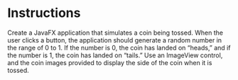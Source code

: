 # Instructions  
Create a JavaFX application that simulates a coin being tossed. When the user clicks a button, the application should generate a random number in the range of 0 to 1. If the number is 0, the coin has landed on “heads,” and if the number is 1, the coin has landed on “tails.” Use an ImageView control, and the coin images provided to display the side of the coin when it is tossed.
